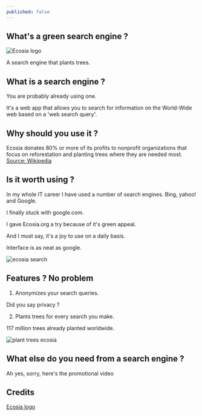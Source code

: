 ```yaml
---
published: false
---
```

## What's a green search engine ?
![Ecosia logo](https://github.com/codarrenvelvindron/codarrenvelvindron.github.io/raw/master/images/250px-Ecosia_logo.png)

A search engine that plants trees.

## What is a search engine ?

You are probably already using one.

It's a web app that allows you to search for information on the World-Wide web based on a 'web search query'.

## Why should you use it ?

Ecosia donates 80% or more of its profits to nonprofit organizations that focus on reforestation and planting trees where they are needed most. [Source: Wikipedia](https://en.wikipedia.org/wiki/Ecosia)


## Is it worth using ?

In my whole IT career I have used a number of search engines.
Bing, yahoo! and Google.

I finally stuck with google.com.


I gave Ecosia.org a try because of it's green appeal.

And I must say, it's a joy to use on a daily basis.

Interface is as neat as google.

![ecosia search](https://github.com/codarrenvelvindron/codarrenvelvindron.github.io/raw/master/images/ecosia_hp.png)


## Features ? No problem

1. Anonymizes your search queries.

Did you say privacy ?

2. Plants trees for every search you make.

117 million trees already planted worldwide.

![plant trees ecosia](https://github.com/codarrenvelvindron/codarrenvelvindron.github.io/raw/master/images/savetheplanet_ecosia.png)

## What else do you need from a search engine ?
Ah yes, sorry, here's the promotional video


## Credits
[Ecosia logo](https://en.wikipedia.org/wiki/Ecosia#/media/File:Ecosia_logo.png)
